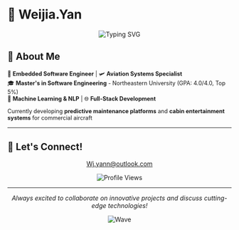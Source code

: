 # 👋 Weijia.Yan

<div align="center">
  
  ![Typing SVG](https://readme-typing-svg.herokuapp.com?font=Fira+Code&size=22&duration=3000&pause=1000&color=36BCF7&center=true&vCenter=true&width=440&lines=Always+Learning+Something+New)
  
</div>



## 🚀 About Me

<div class="floating" style="font-size: 0.9em;">

🔧 **Embedded Software Engineer** | 🛩️ **Aviation Systems Specialist**  
🎓 **Master's in Software Engineering** - Northeastern University (GPA: 4.0/4.0, Top 5%)  
🤖 **Machine Learning & NLP** | 🌐 **Full-Stack Development**

Currently developing **predictive maintenance platforms** and **cabin entertainment systems** for commercial aircraft

</div>

---

## 🌟 Let's Connect!

<div align="center">

Wj.yann@outlook.com

</div>

<div align="center">
  
  ![Profile Views](https://komarev.com/ghpvc/?username=YourGitHubUsername&color=blueviolet&style=for-the-badge)
  
</div>

---

<div align="center" class="floating">

*Always excited to collaborate on innovative projects and discuss cutting-edge technologies!*

</div>

<div align="center">
  
  ![Wave](https://raw.githubusercontent.com/mayhemantt/mayhemantt/Update/svg/Bottom.svg)
  
</div>
